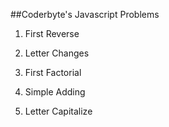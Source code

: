 ##Coderbyte's Javascript Problems

1. First Reverse

2. Letter Changes

3. First Factorial

4. Simple Adding

5. Letter Capitalize